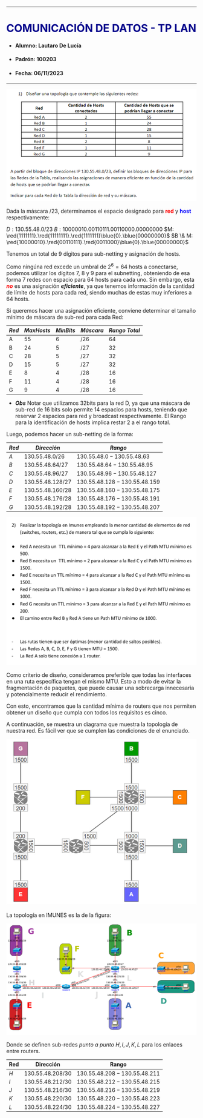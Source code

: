 
---

# <font color='darkblue'>COMUNICACIÓN DE DATOS - TP LAN</font>

- #### Alumno: Lautaro De Lucía
- #### Padrón: 100203
- #### Fecha: 06/11/2023

---

![Ejercicio 1](image-1.png)

Dada la máscara $/23$, determinamos el espacio designado para **<font color='red'>red</font>** y **<font color='blue'>host</font>** respectivamente:

$D: 130.55.48.0/23$
$B: 10000010.00110111.00110000.00000000$
$M: \red{1111111}.\red{11111111}.\red{1111111}\blue{0}.\blue{00000000}$
$B \& M: \red{10000010}.\red{00110111}.\red{0011000}\blue{0}.\blue{00000000}$

Tenemos un total de 9 dígitos para sub-netting y asignación de hosts.

Como ningúna red excede un umbral de $2^6=64$ hosts a conectarse, podemos utilizar los dígitos $7$, $8$ y $9$ para el subnetting, obteniendo de esa forma 7 redes con espacio para 64 hosts para cada uno.  Sin embargo, esta ***<font color='red'>no</font>*** es una asignación ***eficiente***, ya que tenemos información de la cantidad de límite de hosts para cada red, siendo muchas de estas muy inferiores a 64 hosts.

Si queremos hacer una asignación eficiente, conviene determinar el tamaño mínimo de máscara de sub-red para cada Red:

<center>

|$Red$| $MaxHosts$ | $MinBits$ | $Máscara$ | $Rango \ Total$ |
|--- |---|---| --- | --- |
| A | 55  | 6 | /26 | 64 |
| B | 24 | 5 | /27 | 32 |
| C | 28 | 5 | /27 | 32 |
| D | 15 | 5 | /27 | 32 |
| E | 8 | 4 | /28 | 16 |
| F | 11 | 4 | /28 | 16 |
| G | 9 | 4 | /28 | 16 |

</center>

- ***Obs***
Notar que utilizamos 32bits para la red D, ya que una máscara de sub-red de 16 bits solo permite 14 espacios para hosts, teniendo que reservar 2 espacios para red y broadcast respectivamente. El Rango para la identificación de hosts implica restar 2 a el rango total.

Luego, podemos hacer un sub-netting de la forma:

| $Red$  | $Dirección$ | $Rango$ |
| --- | --- | --- |
| $A$  | $130.55.48.0/26$ | $130.55.48.0 - 130.55.48.63$ |
| $B$ | $130.55.48.64/27$ | $130.55.48.64 - 130.55.48.95$ |
| $C$ | $130.55.48.96/27$ |  $130.55.48.96 - 130.55.48.127$ |
| $D$ | $130.55.48.128/27$ |  $130.55.48.128 - 130.55.48.159$ |
| $E$ | $130.55.48.160/28$| $130.55.48.160 - 130.55.48.175$ |
| $F$ | $130.55.48.176/28$ | $130.55.48.176 - 130.55.48.191$ |
| $G$ | $130.55.48.192/28$| $130.55.48.192 - 130.55.48.207$ |

![Alt text](image-2.png)

Como criterio de diseño, consideramos preferible que todas las interfaces en una ruta específica tengan el mismo MTU. Esto a modo de evitar la fragmentación de paquetes, que puede causar una sobrecarga innecesaria y potencialmente reducir el rendimiento.

Con esto, encontramos que la cantidad mínima de routers que nos permiten obtener un diseño que cumpla con todos los requisitos es cinco. 

A continuación, se muestra un diagrama que muestra la topología de nuestra red. Es fácil ver que se cumplen las condiciones de el enunciado.


![Alt text](image-3.png)

La topología en IMUNES es la de la figura:

<center>

![topologiaimunes](topologiaimunes.png)

</center>

Donde se definen sub-redes *punto a punto* $H,I,J,K,L$ para los enlaces entre routers.

|Red|Dirección|Rango|
|---|---|---|
| $H$ | $130.55.48.208/30$ |  $130.55.48.208 - 130.55.48.211$ |
| $I$ | $130.55.48.212/30$| $130.55.48.212 - 130.55.48.215$ |
| $J$ | $130.55.48.216/30$ | $130.55.48.216 - 130.55.48.219$ |
| $K$ | $130.55.48.220/30$| $130.55.48.220 - 130.55.48.223$ |
| $L$ | $130.55.48.224/30$| $130.55.48.224 - 130.55.48.227$ |
